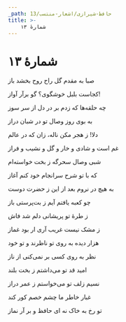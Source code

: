 ```yaml
---
_path: حافظ-شیرازی/اشعار-منتسب/13
title: >-
    شمارهٔ ۱۳
---
```

# شمارهٔ ۱۳

<div class="b" id="bn1"><div class="m1"><p>صبا به مقدم گل راح روح بخشد باز</p></div>
<div class="m2"><p>کجاست بلبل خوشگوی؟ گو برآر آواز!</p></div></div>
<div class="b" id="bn2"><div class="m1"><p>چه حلقه‌ها که زدم بر در دل از سر سوز</p></div>
<div class="m2"><p>به بوی روز وصال تو در شبان دراز</p></div></div>
<div class="b" id="bn3"><div class="m1"><p>دلا! ز هجر مکن ناله، زان که در عالم</p></div>
<div class="m2"><p>غم است و شادی و خار و گل و نشیب و فراز</p></div></div>
<div class="b" id="bn4"><div class="m1"><p>شبی وصال سحرگه ز بخت خواسته‌ام</p></div>
<div class="m2"><p>که با تو شرح سرانجام خود کنم آغاز</p></div></div>
<div class="b" id="bn5"><div class="m1"><p>به هیچ در نروم بعد از این ز حضرت دوست</p></div>
<div class="m2"><p>چو کعبه یافتم آیم ز بت‌پرستی باز</p></div></div>
<div class="b" id="bn6"><div class="m1"><p>ز طرهٔ تو پریشانی دلم شد فاش</p></div>
<div class="m2"><p>ز مشک نیست غریب آری ار بود غماز</p></div></div>
<div class="b" id="bn7"><div class="m1"><p>هزار دیده به روی تو ناظرند و تو خود</p></div>
<div class="m2"><p>نظر به روی کسی بر نمی‌کنی از ناز</p></div></div>
<div class="b" id="bn8"><div class="m1"><p>امید قد تو می‌داشتم ز بخت بلند</p></div>
<div class="m2"><p>نسیم زلف تو می‌خواستم ز عمر دراز</p></div></div>
<div class="b" id="bn9"><div class="m1"><p>غبار خاطر ما چشم خصم کور کند</p></div>
<div class="m2"><p>تو رخ به خاک نه ای حافظ و بر آر نماز</p></div></div>
